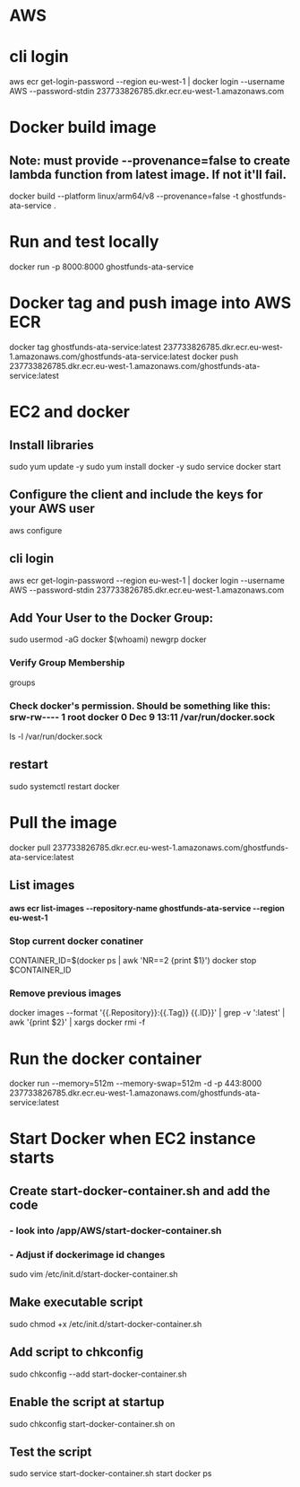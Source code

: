 # AWS
# cli login
aws ecr get-login-password --region eu-west-1 | docker login --username AWS --password-stdin 237733826785.dkr.ecr.eu-west-1.amazonaws.com
# Docker build image
## Note: must provide --provenance=false to create lambda function from latest image. If not it'll fail.
docker build --platform linux/arm64/v8 --provenance=false -t ghostfunds-ata-service .
# Run and test locally
docker run -p 8000:8000 ghostfunds-ata-service
# Docker tag and push image into AWS ECR
docker tag ghostfunds-ata-service:latest 237733826785.dkr.ecr.eu-west-1.amazonaws.com/ghostfunds-ata-service:latest
docker push 237733826785.dkr.ecr.eu-west-1.amazonaws.com/ghostfunds-ata-service:latest

# EC2 and docker
## Install libraries
sudo yum update -y
sudo yum install docker -y
sudo service docker start

## Configure the client and include the keys for your AWS user
aws configure

## cli login
aws ecr get-login-password --region eu-west-1 | docker login --username AWS --password-stdin 237733826785.dkr.ecr.eu-west-1.amazonaws.com
## Add Your User to the Docker Group:
sudo usermod -aG docker $(whoami)
newgrp docker
### Verify Group Membership
groups
### Check docker's permission. Should be something like this: srw-rw---- 1 root docker 0 Dec  9 13:11 /var/run/docker.sock
ls -l /var/run/docker.sock
## restart 
sudo systemctl restart docker

# Pull the image ###########################
docker pull 237733826785.dkr.ecr.eu-west-1.amazonaws.com/ghostfunds-ata-service:latest
## List images
#### aws ecr list-images --repository-name ghostfunds-ata-service --region eu-west-1
### Stop current docker conatiner
CONTAINER_ID=$(docker ps | awk 'NR==2 {print $1}')
docker stop $CONTAINER_ID
### Remove previous images
docker images --format '{{.Repository}}:{{.Tag}} {{.ID}}' | grep -v ':latest' | awk '{print $2}' | xargs docker rmi -f
# Run the docker container
docker run --memory=512m --memory-swap=512m -d -p 443:8000 237733826785.dkr.ecr.eu-west-1.amazonaws.com/ghostfunds-ata-service:latest
### #####################################

# Start Docker when EC2 instance starts
## Create start-docker-container.sh and add the code 
### - look into /app/AWS/start-docker-container.sh
### - Adjust if dockerimage id changes
sudo vim /etc/init.d/start-docker-container.sh

## Make executable script
sudo chmod +x /etc/init.d/start-docker-container.sh
## Add script to chkconfig
sudo chkconfig --add start-docker-container.sh
## Enable the script at startup
sudo chkconfig start-docker-container.sh on
## Test the script
sudo service start-docker-container.sh start
docker ps


